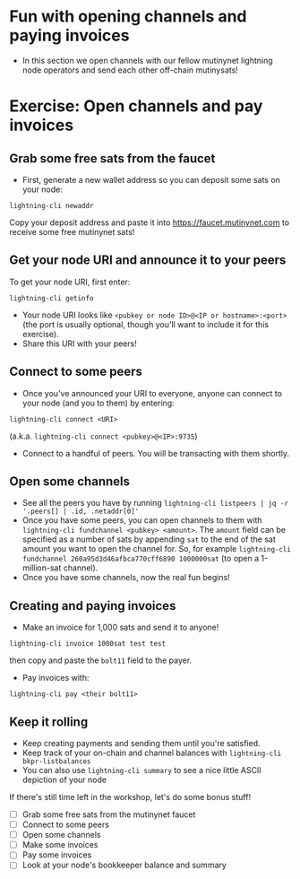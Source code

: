 # Fun with opening channels and paying invoices

- In this section we open channels with our fellow mutinynet lightning node operators and send each other off-chain mutinysats!

# Exercise: Open channels and pay invoices

## Grab some free sats from the faucet
- First, generate a new wallet address so you can deposit some sats on your node:

```
lightning-cli newaddr
```

Copy your deposit address and paste it into https://faucet.mutinynet.com to receive some free mutinynet sats!
## Get your node URI and announce it to your peers

To get your node URI, first enter:
```
lightning-cli getinfo
```
- Your node URI looks like `<pubkey or node ID>@<IP or hostname>:<port>` (the port is usually optional, though you'll want to include it for this exercise).
- Share this URI with your peers!

## Connect to some peers
- Once you've announced your URI to everyone, anyone can connect to your node (and you to them) by entering:
```
lightning-cli connect <URI>
```
(a.k.a. `lightning-cli connect <pubkey>@<IP>:9735`)

- Connect to a handful of peers. You will be transacting with them shortly.

## Open some channels
- See all the peers you have by running `lightning-cli listpeers | jq -r '.peers[] | .id, .netaddr[0]'`
- Once you have some peers, you can open channels to them with `lightning-cli fundchannel <pubkey> <amount>`. The `amount` field can be specified as a number of sats by appending `sat` to the end of the sat amount you want to open the channel for. So, for example `lightning-cli fundchannel 260a95d3d46afbca770cff6890 1000000sat` (to open a 1-million-sat channel).
- Once you have some channels, now the real fun begins!

## Creating and paying invoices
- Make an invoice for 1,000 sats and send it to anyone!
```
lightning-cli invoice 1000sat test test
```

then copy and paste the `bolt11` field to the payer.

- Pay invoices with:

```
lightning-cli pay <their bolt11>
```

## Keep it rolling
- Keep creating payments and sending them until you're satisfied.
- Keep track of your on-chain and channel balances with `lightning-cli bkpr-listbalances`
- You can also use `lightning-cli summary` to see a nice little ASCII depiction of your node

If there's still time left in the workshop, let's do some bonus stuff!

- [ ] Grab some free sats from the mutinynet faucet
- [ ] Connect to some peers
- [ ] Open some channels
- [ ] Make some invoices
- [ ] Pay some invoices
- [ ] Look at your node's bookkeeper balance and summary
